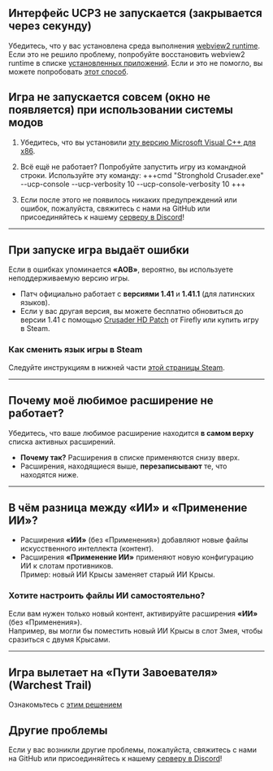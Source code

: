 ## Интерфейс UCP3 не запускается (закрывается через секунду)
Убедитесь, что у вас установлена среда выполнения [webview2 runtime](https://developer.microsoft.com/en-us/microsoft-edge/webview2/).  
Если это не решило проблему, попробуйте восстановить webview2 runtime в списке [установленных приложений](https://support.microsoft.com/ru-ru/windows/восстановление-приложений-и-программ-в-windows-e90eefe4-d0a2-7c1b-dd59-949a9030f317).
Если и это не помогло, вы можете попробовать [этот способ](https://superuser.com/a/1751710).

## Игра не запускается совсем (окно не появляется) при использовании системы модов

1. Убедитесь, что вы установили [эту версию Microsoft Visual C++ для x86](https://aka.ms/vs/17/release/vc_redist.x86.exe).

2. Всё ещё не работает? Попробуйте запустить игру из командной строки. Используйте эту команду:
    +++cmd
    "Stronghold Crusader.exe" --ucp-console --ucp-verbosity 10 --ucp-console-verbosity 10
    +++

3. Если после этого не появилось никаких предупреждений или ошибок, пожалуйста, свяжитесь с нами на GitHub или присоединяйтесь к нашему [серверу в Discord](https://discord.gg/P9dkF38Q2t)!

---

## При запуске игра выдаёт ошибки

Если в ошибках упоминается **«AOB»**, вероятно, вы используете неподдерживаемую версию игры.

- Патч официально работает с **версиями 1.41** и **1.41.1** (для латинских языков).  
- Если у вас другая версия, вы можете бесплатно обновиться до версии 1.41 с помощью [Crusader HD Patch](http://www.strongholdcrusaderhd.com/patch.html) от Firefly или купить игру в Steam.

### Как сменить язык игры в Steam
Следуйте инструкциям в нижней части [этой страницы Steam](https://help.steampowered.com/ru/faqs/view/4984-C127-121D-B3F2).

---

## Почему моё любимое расширение не работает?

Убедитесь, что ваше любимое расширение находится **в самом верху** списка активных расширений.

- **Почему так?** Расширения в списке применяются снизу вверх.  
- Расширения, находящиеся выше, **перезаписывают** те, что находятся ниже.

---

## В чём разница между «ИИ» и «Применение ИИ»?

- Расширения **«ИИ»** (без «Применения») добавляют новые файлы искусственного интеллекта (контент).  
- Расширения **«Применение ИИ»** применяют новую конфигурацию ИИ к слотам противников.  
   Пример: новый ИИ Крысы заменяет старый ИИ Крысы.

### Хотите настроить файлы ИИ самостоятельно?  
Если вам нужен только новый контент, активируйте расширения **«ИИ»** (без «Применения»).  
Например, вы могли бы поместить новый ИИ Крысы в слот Змея, чтобы сразиться с двумя Крысами.

---

## Игра вылетает на «Пути Завоевателя» (Warchest Trail)
Ознакомьтесь с [этим решением](https://steamcommunity.com/app/40970/discussions/0/1777135944135270096/)

## Другие проблемы

Если у вас возникли другие проблемы, пожалуйста, свяжитесь с нами на GitHub или присоединяйтесь к нашему [серверу в Discord](https://discord.gg/P9dkF38Q2t)!